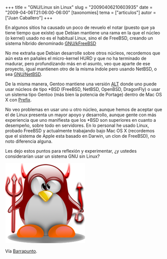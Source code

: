 +++
title = "GNU/Linux sin Linux"
slug = "20090406210603935"
date = "2009-04-06T21:06:00-06:00"
[taxonomies]
tema = ["articulos"]
autor = ["Juan Caballero"]
+++

En algunos sitios ha causado un poco de revuelo el notar (puesto que ya tiene
tiempo que existe) que Debian mantiene una rama en la que el núcleo (o kernel)
usado no es el habitual Linux, sino el de FreeBSD, creando un sistema híbrido
denominado [GNU/kFreeBSD](http://www.debian.org/ports/kfreebsd-gnu/)

<!-- more -->
No me extraña que Debian desarrolle sobre otros núcleos, recordemos que aún esta
en pañales el micro-kernel HURD y que no ha terminado de madurar, pero
profundizando más en el asunto, veo que aparte de ese proyecto, igual mantienen
otro de la misma índole pero usando NetBSD, o sea
[GNU/NetBSD](http://www.debian.org/ports/netbsd/).

De la misma manera, Gentoo mantiene una versión
[ALT](http://www.gentoo.org/proj/en/gentoo-alt/) donde uno puede usar núcleos de
tipo \*BSD (FreeBSD, NetBSD, OpenBSD, DragonFly) o usar un sistema tipo Gentoo
(más bien la potencia de Portage) dentro de Mac OS X con
[Prefix](http://www.gentoo.org/proj/en/gentoo-alt/prefix/index.xml).

No veo problemas en usar uno u otro núcleo, aunque hemos de aceptar que
el de Linux presenta un mayor apoyo y desarrollo, aunque gente con más
experiencia que uno manifiesta que los \*BSD son superiores en cuanto a
desempeño, sobre todo en servidores. En lo personal he usado Linux,
probado FreeBSD y actualmente trabajando bajo Mac OS X (recordemos que
el sistema de Apple esta basado en Darwin, un clon de FreeBSD), no noto
diferencia alguna.

Les dejo estos puntos para reflexión y experimentar, ¿y ustedes
considerarían usar un sistema GNU sin Linux?

![Tux BSD](/static/images/20090406210603935_1_original.png)

Vía
[Barrapunto](http://softlibre.barrapunto.com/softlibre/09/04/06/2051235.shtml).
